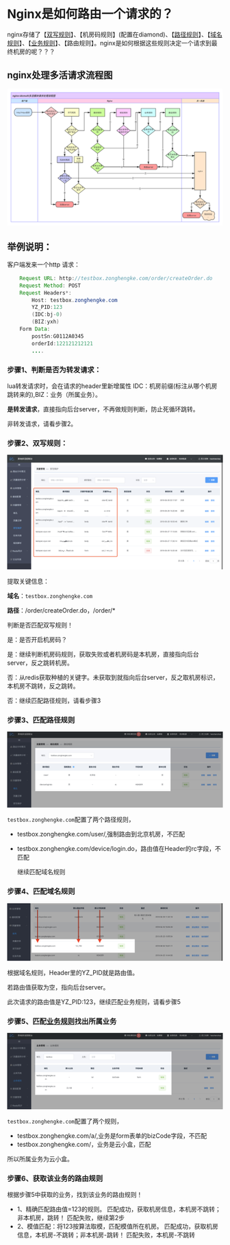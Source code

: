# Nginx是如何路由一个请求的？

nginx存储了【[双写规则](http://multi-idc.box.zonghengke.com/book/_book/double_write_rule.html)】、【机房码规则】(配置在diamond)、【[路径规则](http://multi-idc.box.zonghengke.com/book/_book/url_rule_path.html)】、【[域名规则](http://multi-idc.box.zonghengke.com/book/_book/url_rule_domain.md)】、【[业务规则](http://multi-idc.box.zonghengke.com/book/_book/biz_rule.html)】、【路由规则】。nginx是如何根据这些规则决定一个请求到最终机房的呢？？？

## nginx处理多活请求流程图

[![image-20190716140612783](../../images/multi-live/lua流程图.png)](http://multi-idc.box.zonghengke.com/book/_book/image/lua流程图.png)

## 举例说明：

客户端发来一个http 请求：

```java
    Request URL: http://testbox.zonghengke.com/order/createOrder.do
    Request Method: POST
    Request Headers*:
        Host: testbox.zonghengke.com
        YZ_PID:123
        (IDC:bj-0)
        (BIZ:yxh)
    Form Data:
        postSn:G0112A0345
        orderId:122121212121
        ....
```

### 步骤1、判断是否为转发请求：

lua转发请求时，会在请求的header里新增属性 IDC：机房前缀(标注从哪个机房跳转来的),BIZ：业务（所属业务）。

**是转发请求**，直接指向后台server，不再做规则判断，防止死循环跳转。

非转发请求，请看步骤2。

### 步骤2、双写规则：

[![image-1234](../../images/multi-live/double_rule_list-20230217103433882.png)](http://multi-idc.box.zonghengke.com/book/_book/image/double_rule_list.png)

提取关键信息：

**域名**：`testbox.zonghengke.com`

**路径**：/order/createOrder.do，/order/*

判断是否匹配双写规则！

是：是否开启机房码？

 是：继续判断机房码规则，获取失败或者机房码是本机房，直接指向后台server，反之跳转机房。

 否：从redis获取种植的关键字。未获取到就指向后台server，反之取机房标识，本机房不跳转，反之跳转。

否：继续匹配路径规则，请看步骤3

### 步骤3、匹配路径规则

[![nginx_route_url_rule](../../images/multi-live/nginx_route_url_rule.png)](http://multi-idc.box.zonghengke.com/book/_book/image/nginx_route_url_rule.png)

 `testbox.zonghengke.com`配置了两个路径规则，

- testbox.zonghengke.com/user/,强制路由到北京机房，不匹配

- testbox.zonghengke.com/device/login.do，路由值在Header的rc字段，不匹配

  继续匹配域名规则

### 步骤4、匹配域名规则

[![nginx_route_domain_rule](../../images/multi-live/nginx_route_domain_rule.png)](http://multi-idc.box.zonghengke.com/book/_book/image/nginx_route_domain_rule.png)

根据域名规则，Header里的YZ_PID就是路由值。

若路由值获取为空，指向后台server。

此次请求的路由值是YZ_PID:123，继续匹配业务规则，请看步骤5

### 步骤5、匹配[业务规则](http://multi-idc.box.zonghengke.com/book/_book/biz_rule.html)找出所属业务

[![nginx_route_bizrule](../../images/multi-live/nginx_route_bizrule.png)](http://multi-idc.box.zonghengke.com/book/_book/image/nginx_route_bizrule.png)

`testbox.zonghengke.com`配置了两个规则，

- testbox.zonghengke.com/a/,业务是form表单的bizCode字段，不匹配
- testbox.zonghengke.com/，业务是云小盒，匹配

所以所属业务为云小盒。

### 步骤6、获取该业务的路由规则

根据步骤5中获取的业务，找到该业务的路由规则！

- 1、精确匹配路由值=123的规则。 匹配成功，获取机房信息，本机房不跳转；非本机房，跳转！ 匹配失败，继续第2步
- 2、模值匹配：将123按算法取模，匹配模值所在机房。 匹配成功，获取机房信息，本机房-不跳转；非本机房-跳转！ 匹配失败，本机房-不跳转